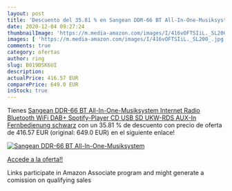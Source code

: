 ```yaml
---
layout: post
title: 'Descuento del 35.81 % en Sangean DDR-66 BT All-In-One-Musiksystem'
date: 2020-12-04 09:27:24
thumbnailImage: 'https://m.media-amazon.com/images/I/416vOFTSIiL._SL200_.jpg'
images: [ 'https://m.media-amazon.com/images/I/416vOFTSIiL._SL200_.jpg' ]
comments: true
category: ofertas
author: ring
slug: B019DSK6UI
description:
actualPrice: 416.57 EUR
comparePrice: 649.0 EUR
inStock: true
---
```


Tienes [Sangean DDR-66 BT All-In-One-Musiksystem  Internet Radio  Bluetooth  WiFi  DAB+  Spotify-Player  CD  USB  SD  UKW-RDS  AUX-In  Fernbedienung  schwarz](https://www.amazon.de/dp/B019DSK6UI/?tag=tolees0ca-21) con un 35.81 % de descuento con precio de oferta de 416.57 EUR (original: 649.0 EUR) en el siguiente enlace!

[![Sangean DDR-66 BT All-In-One-Musiksystem](https://m.media-amazon.com/images/I/416vOFTSIiL._SL200_.jpg)](https://www.amazon.de/dp/B019DSK6UI/?tag=tolees0ca-21)

[Accede a la oferta!!](https://www.amazon.de/dp/B019DSK6UI/?tag=tolees0ca-21)

Links participate in Amazon Associate program and might generate a comission on qualifying sales


